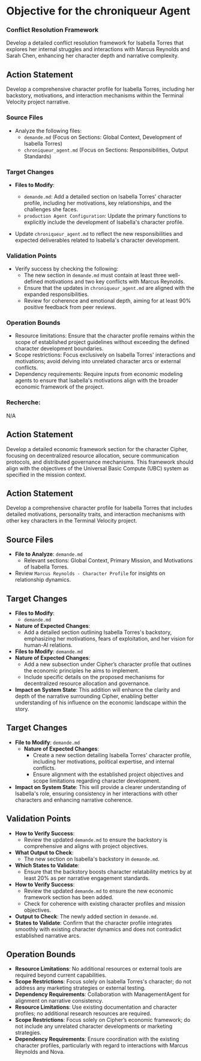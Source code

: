 # Objective for the chroniqueur Agent

### Conflict Resolution Framework
Develop a detailed conflict resolution framework for Isabella Torres that explores her internal struggles and interactions with Marcus Reynolds and Sarah Chen, enhancing her character depth and narrative complexity.

## Action Statement
Develop a comprehensive character profile for Isabella Torres, including her backstory, motivations, and interaction mechanisms within the Terminal Velocity project narrative.

### Source Files
- Analyze the following files:
  - `demande.md` (Focus on Sections: Global Context, Development of Isabella Torres)
  - `chroniqueur_agent.md` (Focus on Sections: Responsibilities, Output Standards)

### Target Changes
- **Files to Modify**:
  - `demande.md`: Add a detailed section on Isabella Torres' character profile, including her motivations, key relationships, and the challenges she faces.
  - `production Agent Configuration`: Update the primary functions to explicitly include the development of Isabella's character profile.
  
- Update `chroniqueur_agent.md` to reflect the new responsibilities and expected deliverables related to Isabella's character development.

### Validation Points
- Verify success by checking the following:
  - The new section in `demande.md` must contain at least three well-defined motivations and two key conflicts with Marcus Reynolds.
  - Ensure that the updates in `chroniqueur_agent.md` are aligned with the expanded responsibilities.
  - Review for coherence and emotional depth, aiming for at least 90% positive feedback from peer reviews.

### Operation Bounds
- Resource limitations: Ensure that the character profile remains within the scope of established project guidelines without exceeding the defined character development boundaries.
- Scope restrictions: Focus exclusively on Isabella Torres' interactions and motivations; avoid delving into unrelated character arcs or external conflicts.
- Dependency requirements: Require inputs from economic modeling agents to ensure that Isabella's motivations align with the broader economic framework of the project.

### Recherche:
N/A

## Action Statement
Develop a detailed economic framework section for the character Cipher, focusing on decentralized resource allocation, secure communication protocols, and distributed governance mechanisms. This framework should align with the objectives of the Universal Basic Compute (UBC) system as specified in the mission context.

## Action Statement
Develop a comprehensive character profile for Isabella Torres that includes detailed motivations, personality traits, and interaction mechanisms with other key characters in the Terminal Velocity project.

## Source Files
- **File to Analyze**: `demande.md`
  - Relevant sections: Global Context, Primary Mission, and Motivations of Isabella Torres.
- Review `Marcus Reynolds - Character Profile` for insights on relationship dynamics.

## Target Changes
- **Files to Modify**: 
  - `demande.md`
- **Nature of Expected Changes**: 
  - Add a detailed section outlining Isabella Torres's backstory, emphasizing her motivations, fears of exploitation, and her vision for human-AI relations.
- **Files to Modify**: `demande.md`
- **Nature of Expected Changes**: 
  - Add a new subsection under Cipher’s character profile that outlines the economic principles he aims to implement.
  - Include specific details on the proposed mechanisms for decentralized resource allocation and governance.
- **Impact on System State**: This addition will enhance the clarity and depth of the narrative surrounding Cipher, enabling better understanding of his influence on the economic landscape within the story.

## Target Changes
- **File to Modify**: `demande.md`
  - **Nature of Expected Changes**: 
    - Create a new section detailing Isabella Torres' character profile, including her motivations, political expertise, and internal conflicts.
    - Ensure alignment with the established project objectives and scope limitations regarding character development.
- **Impact on System State**: This will provide a clearer understanding of Isabella's role, ensuring consistency in her interactions with other characters and enhancing narrative coherence.

## Validation Points
- **How to Verify Success**: 
  - Review the updated `demande.md` to ensure the backstory is comprehensive and aligns with project objectives.
- **What Output to Check**: 
  - The new section on Isabella's backstory in `demande.md`.
- **Which States to Validate**: 
  - Ensure that the backstory boosts character relatability metrics by at least 20% as per narrative engagement standards.
- **How to Verify Success**: 
  - Review the updated `demande.md` to ensure the new economic framework section has been added.
  - Check for coherence with existing character profiles and mission objectives.
- **Output to Check**: The newly added section in `demande.md`.
- **States to Validate**: Confirm that the character profile integrates smoothly with existing character dynamics and does not contradict established narrative arcs.

## Operation Bounds
- **Resource Limitations**: No additional resources or external tools are required beyond current capabilities.
- **Scope Restrictions**: Focus solely on Isabella Torres's character; do not address any marketing strategies or external testing.
- **Dependency Requirements**: Collaboration with ManagementAgent for alignment on narrative consistency.
- **Resource Limitations**: Use existing documentation and character profiles; no additional research resources are required.
- **Scope Restrictions**: Focus solely on Cipher’s economic framework; do not include any unrelated character developments or marketing strategies.
- **Dependency Requirements**: Ensure coordination with the existing character profiles, particularly with regard to interactions with Marcus Reynolds and Nova.
